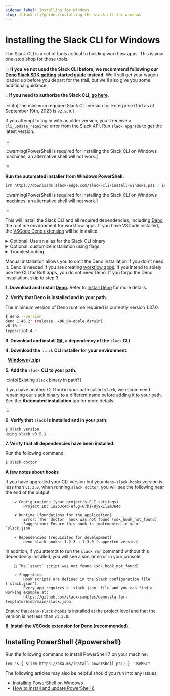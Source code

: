 ```yaml
---
sidebar_label: Installing for Windows
slug: /slack-cli/guides/installing-the-slack-cli-for-windows
---
```


# Installing the Slack CLI for Windows


The Slack CLI is a set of tools critical to building workflow apps. This is your one-stop shop for those tools.

✨ **If you've not used the Slack CLI before, we recommend following our [Deno Slack SDK getting started guide](/deno-slack-sdk/guides/getting-started) instead**. We'll still get your wagon loaded up before you depart for the trail, but we'll also give you some additional guidance.

⤵️ **If you need to authorize the Slack CLI, [go here](/slack-cli/guides/authorizing-the-slack-cli)**.

:::info[The minimum required Slack CLI version for Enterprise Grid as of September 19th, 2023 is `v2.9.0`.] 

If you attempt to log in with an older version, you'll receive a `cli_update_required` error from the Slack API. Run `slack upgrade` to get the latest version.

:::

:::warning[PowerShell is required for installing the Slack CLI on Windows machines; an alternative shell will not work.]

:::

<Tabs groupId="installation">
<TabItem value="Automated" label="Automated Installation">

**Run the automated installer from Windows PowerShell:**

```zsh
irm https://downloads.slack-edge.com/slack-cli/install-windows.ps1 | iex
```

:::warning[PowerShell is required for installing the Slack CLI on Windows machines; an alternative shell will not work.]

:::

This will install the Slack CLI and all required dependencies, including [Deno](/deno-slack-sdk/guides/installing-deno), the runtime environment for workflow apps. If you have VSCode installed, the [VSCode Deno extension](https://marketplace.visualstudio.com/items?itemName=denoland.vscode-deno) will be installed.

<details>
<summary>Optional: Use an alias for the Slack CLI binary</summary>

If you have another CLI tool in your path called `slack`, you can rename the slack binary to a different name before you add it to your path.

To do this, copy the Slack CLI into any folder that is already in your path, or add a new folder to your path by listing the folder you installed the Slack CLI to in your Environment Variables. You may not have access to edit System variables, so you might need to add it to your account's User variables. You can open the Environment Variables dialog by pressing the `Win`+`R` keys to open the Run window, and then entering the following command:

```pwsh
rundll32.exe sysdm.cpl,EditEnvironmentVariables
```

You can also use the `-Alias` flag as described within **Optional: customize installation using flags**.

</details>

<details>
<summary>Optional: customize installation using flags</summary>

There are several flags available to customize the installation. Since flags cannot be passed to remote scripts, you must first download the installation script to a local file:

```zsh
irm https://downloads.slack-edge.com/slack-cli/install-windows.ps1 -outfile 'install-windows.ps1'
```

The available flags are:

| Flag | What it does | Example |
| :--  | :--          | :--     |
| `-Alias` | Installs the Slack CLI as the provided alias | `-Alias slackcli` will create a binary named `slackcli.exe` and add it to your path |
| `-Version` | Installs a specific version of the Slack CLI | `-Version 2.1.0` installs version `2.1.0` of the Slack CLI |
| `-SkipGit` | If true, will not attempt to install Git when Git is not present | `-SkipGit $true` |
| `-SkipDeno` | If true, will not attempt to install Deno when Deno is not present | `-SkipDeno $true` |

You can also see all available flags by passing `-?` to the installation script:

```zsh
.\install-windows.ps1 -?
```

Here's an example invocation using every flag:

```zsh
.\install-windows.ps1 -Version 2.1.0 -Alias slackcli -SkipGit $true -SkipDeno $true
```

</details>

<details>
<summary>Troubleshooting</summary>

#### Errors

Error: _Not working? You may need to update your session's Language Mode._

Solution: For the installer to work correctly, your PowerShell session's [language mode](https://learn.microsoft.com/en-us/powershell/module/microsoft.powershell.core/about/about_language_modes?view=powershell-7.3#what-is-a-language-mode) will need to be set to `FullLanguage`. To check your session's language mode, run the following in your PowerShell window: `ps $ExecutionContext.SessionState.LanguageMode`. To run the installer, your session's language mode will need to be `FullLanguage`. If it's not, you can set your session's language mode to `FullLanguage` with the following command: `ps $ExecutionContext.SessionState.LanguageMode = "FullLanguage"`

</details>

</TabItem>
<TabItem value="Manual" label="Manual Installation">

Manual installation allows you to omit the Deno installation if you don't need it. Deno is needed if you are creating [workflow apps](https://docs.slack.dev/workflows). If you intend to solely use the CLI for Bolt apps, you do not need Deno. If you forgo the Deno installation, skip to step 3.

**1\. Download and install [Deno](https://deno.land).** Refer to [Install Deno](/deno-slack-sdk/guides/installing-deno) for more details.

**2\. Verify that Deno is installed and in your path.**

The minimum version of Deno runtime required is currently version 1.37.0.

```bash
$ deno --version
deno 1.46.2* (release, x86_64-apple-darwin)
v8 10.*
typescript 4.*
```

**3\. Download and install [Git](https://git-scm.com/book/en/v2/Getting-Started-Installing-Git), a dependency of the** `slack` **CLI.**

**4\. Download the** `slack` **CLI installer for your environment.**

<ts-icon class="ts_icon_windows"></ts-icon> &nbsp; <a href="https://downloads.slack-edge.com/slack-cli/slack_cli_3.5.1_windows_64-bit.zip"><strong>Windows (.zip)</strong></a>

**5\. Add the** `slack` **CLI to your path.**

:::info[Existing `slack` binary in path?]

If you have another CLI tool in your path called `slack`, we recommend renaming our slack binary to a different name before adding it to your path. See the **Automated installation** tab for more details.

:::

**6\. Verify that** `slack` **is installed and in your path:**
```
$ slack version
Using slack v3.5.1
```

**7\. Verify that all dependencies have been installed.**

Run the following command:
```
$ slack doctor
```

**A few notes about hooks**

If you have upgraded your CLI version but your `deno-slack-hooks` version is less than `v1.3.0`, when running `slack doctor`, you will see the following near the end of the output:

```
    ✔ Configurations (your project's CLI settings)
        Project ID: 1a2b3c4d-ef5g-67hi-8j9k1l2m3n4o

    ✘ Runtime (foundations for the application)
        Error: The `doctor` hook was not found (sdk_hook_not_found)
        Suggestion: Ensure this hook is implemented in your `slack.json`

    ✔ Dependencies (requisites for development)
        deno_slack_hooks: 1.2.3 → 1.3.0 (supported version)
```

In addition, if you attempt to run the `slack run` command without this dependency installed, you will see a similar error in your console:

```
    🚫 The `start` script was not found (sdk_hook_not_found)

    💡 Suggestion
        Hook scripts are defined in the Slack configuration file ('slack.json').
        Every app requires a 'slack.json' file and you can find a working example at:
        https://github.com/slack-samples/deno-starter-template/blob/main/slack.json
```

Ensure that `deno-slack-hooks` is installed at the project level and that the version is not less than `v1.3.0`.

**8\. [Install the VSCode extension for
   Deno](/deno-slack-sdk/guides/installing-deno#vscode) (recommended).**

</TabItem>
</Tabs>

## Installing PowerShell {#powershell}

Run the following command to install PowerShell 7 on your machine:

```pwsh
iex "& { $(irm https://aka.ms/install-powershell.ps1) } -UseMSI"
```

The following articles may also be helpful should you run into any issues:

* [Installing PowerShell on Windows](https://learn.microsoft.com/en-us/powershell/scripting/install/installing-powershell-on-windows?view=powershell-7.4)
* [How to install and update PowerShell 6](https://www.thomasmaurer.ch/2019/03/how-to-install-and-update-powershell-6/)
